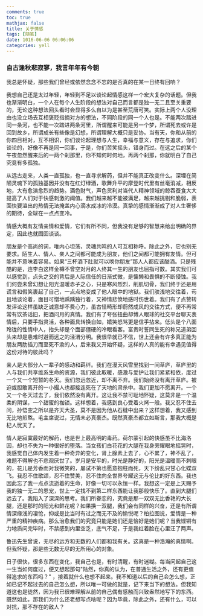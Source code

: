 ```yaml
---
comments: true
toc: true
mathjax: false
title: 关于情感
tags: [随笔]
date: 1016-06-06 06:06:06
categories: yell
---
```


### 自古逢秋悲寂寥，我言年年有今朝

我总是怀疑，那些我们曾经或依然念念不忘的是否真的在某一日终有回响？

我想自己还是太过年轻，年轻到不足以谈论起情感这样一个宏大复杂的话题。但我也渐渐明白，一个人在每个人生阶段的想法对自己而言都是独一无二且至关重要的，无论这种想法回头看时会显得多么自以为是甚至荒唐可笑。实际上两个人没理由也没立场去互相褒贬指摘对方的想法，不同阶段的同一个人也是。不能两次踏进同一条河，也不能一次踏进两条河里，所谓醒来可能是另一个梦，所谓死去或许是回到故乡，所谓成长有些像是幻想，所谓理解大概只是妥协。当有天，你和从前的你四目相对，互不相识，你们谈论起理想与人生，幸福与意义，存在与追求，你们谈论的，好像不再是同一回事，于是，你们苦笑摇头，错身而过。在这之后的某个午夜忽然醒来后的一两个刹那里，你不知何时何地，再两个刹那，你就明白了自己究竟有多孤独。

从远古走来，人类一直孤独，也一直寻求解药，但并不能真正改变什么。深埋在简陋灵魂下的孤独基因并没有在红灯绿酒，歌舞升平的摩登时代里有丝毫消减，相反地，大有愈演愈烈的趋势。酒色财气，声色货利对当代人精神领域的鲸吞蚕食大大提高了人们对于快感刺激的阈值。我们越来越不能被满足，越来越挑剔和脆弱，表面快要溢出的热情无法掩盖内心滴水成冰的冷漠。真挚的感情渐渐成了对人生奢侈的期待，全球在一点点变冷。

情感大概有友情亲情和爱情，它们有所不同，但我没有足够的智慧来给出明确的界定，因此也就囫囵谈谈。

朋友是个高尚的词，唯内心坦荡，灵魂共鸣的人可互相称呼。除此之外，它也别无要求。陌生人、情人、亲人之间都可能成为朋友，他们之间都可能拥有友情。但可能并不意味着容易。如果“三杯酒下肚就可以唤你朋友”那人人都应该酗酒。只是残酷的是，连李白这样金樽不曾空对月的人终其一生的朋友也屈指可数。其实我们可以感觉到，点头之交的背后是人际信任的日渐式微，是慵懒和畏惧的不断侵蚀。我们何尝未曾幻想让阳光温暖赤子之心，只是寒风烈烈，削肌切骨，我们终于还是用谎言和假笑裹起了自己，一点点地变成了他人眼中的地狱。我们肤浅地交往着，苟且地谈论着，面目可憎地踽踽独行着，又神情悲愤地感时伤世着。我们有了点赞转发评论这样虽缺乏诚意却不费心力，虽古怪畸形却蔚然成风的交往方式，便不再常常有饮茶话旧，把酒问月的真情。我们有了夸张扭曲却博人眼球的社交平台聊天表情后，只要手指灵活，各种面具转换自如，嬉笑怒骂更是信手拈来。低头是个八面玲珑的性情中人，抬头却是个面部僵硬的冷眼看客。富贵时誓同生死的称兄道弟回头来却是患难时避而远之的泾渭分明。我很早就已不信，世上还会有许多真正能为朋友两肋插刀而至死不渝的人，后来我又开始怀疑，这样的人真的能有幸遇见值得这份对待的彼此吗？

亲人是大部分人一辈子的感动和羁绊。我们在漫天风雪里找到一间草庐，草庐里的人与我们共享维系生命的资源，我们彼此取暖，感激与爱护让我们紧紧相依，度过一个又一个短暂的冬天。我们忽远忽近，却不离不弃。我们始终没有离开草庐。被迫或胆敢离开的一小撮人也都接连死在了天地的肃杀中。我们更加不愿离开。一个又一个冬天过去了，我们依然没有离开。这让我不禁可耻地怀疑，这莫非是一个温柔的阴谋，一个甜蜜的枷锁。这样想着，我感到良心受着火烤一般。我又忍不住去问，孙悟空之所以是齐天大圣，莫不是因为他从石缝中出来？这样想着，我又感到无比地煎熬。毛主席说过，无情未必真豪杰。既然真豪杰都立如斯言，那我大概是杞人忧天了。

情人是寂寞最好的解药，也是世上最高明的毒药。荷尔蒙引起的快感虽不比海洛因，却也不失为一种很好的堕落。当女孩们白花花的大腿在我身旁耀眼地摇晃时，我感觉自己体内发生着一种奇异的变化，肾上腺素上去了，心不累了，神不乱了，难题不得解也不悲观厌世了。岁月是安平的，时光是静好的，阳光是温暖而不刺眼的，花儿是芳香而对我微笑的，屡试不第也愿意抱柱而死，天下纷乱只甘心化蝶双飞。我忍不住歌颂，忍不住赞美，忍不住向全世界夸耀这无与伦比的好东西。我也因此忘了我一点点流逝着的生命，好像一切可以永恒一样。我想这一定是上天赐予我的独一无二的恩宠，世上一定找不到第二样东西能让我那般快乐了。直到大腿们远去了。我陷入了深深的思考。我们所眷恋的，究竟是那一双双无比香艳的大长腿，还是那时的阳光和鲜花呢？如果换一双腿，我们会有同样的兴奋，还是有所谓情深缘浅的凄怆，抑或是比当时有过之而无不及的愉悦呢？柏拉图说，爱情是一种严重的精神疾病。那么治愈我们的究竟只能是她们还是恰好是她们呢？当我铿锵有力地质问完毕时，不禁感到内里空乏，底气不足，于是我红着脸在心里汪了两声。

鲁迅先生曾说，无尽的远方和无数的人们都和我有关。这真是一种浩瀚的真情啊。但我怀疑，那是些无数无尽的无所用心的对象。

日子很快，很多东西在变化，我自己也是，有时清醒，有时迷糊。每当问起自己这一生当如何度过，便又想起那句"陆然，你真的认为，在普通生活之外，还有更值得追求的东西吗？" ，接着就什么也想不起来。我不知道以后的自己会怎么想，正如已记不起过去的自己怎么想，所以唯一可做的就是，记下来当下的想法。但我知道这也是徒然，因为我已很难理解从前的自己偶有感触而兴致盎然地写下的东西。既然如此，那我们为什么还老想写点啥呢？因为毕竟，除此之外，还有什么，可以对抗，那不存在的敌人？

 